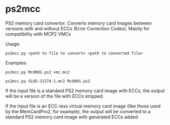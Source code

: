 # ps2mcc

PS2 memory card convertor. Converts memory card images between versions with and without ECCs (Error Correction Codes). Mainly for compatibility with MCP2 VMCs

Usage:
```
ps2mcc.py <path to file to convert> <path to converted file>
```

Examples:
```
ps2mcc.py Mcd001.ps2 vmc.mc2

ps2mcc.py SLUS-21274-1.mc2 Mcd001.ps2
````

If the input file is a standard PS2 memory card image with ECCs, the output will be a version of the file with ECCs stripped.

If the input file is an ECC-less virtual memory card image (like those used by the MemCardPro2, for example), the output will be converted to a standard PS2 memory card image with generated ECCs added.